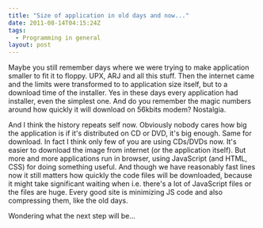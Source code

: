 ```yaml
---
title: "Size of application in old days and now..."
date: 2011-08-14T04:15:24Z
tags:
  - Programming in general
layout: post
---
```

Maybe you still remember days where we were trying to make application smaller to fit it to floppy. UPX, ARJ and all this stuff. Then the internet came and the limits were transformed to to application size itself, but to a download time of the installer. Yes in these days every application had installer, even the simplest one. And do you remember the magic numbers around how quickly it will download on 56kbits modem? Nostalgia.

And I think the history repeats self now. Obviously nobody cares how big the application is if it's distributed on CD or DVD, it's big enough. Same for download. In fact I think only few of you are using CDs/DVDs now. It's easier to download the image from internet (or the application itself). But more and more applications run in browser, using JavaScript (and HTML, CSS) for doing something useful. And though we have reasonably fast lines now it still matters how quickly the code files will be downloaded, because it might take significant waiting when i.e. there's a lot of JavaScript files or the files are huge. Every good site is minimizing JS code and also compressing them, like the old days.

Wondering what the next step will be...
